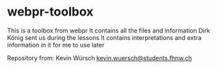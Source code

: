 # webpr-toolbox
This is a toolbox from webpr
It contains all the files and information Dirk König sent us during the lessons
It contains interpretations and extra information in it for me to use later

Repository from:
Kevin Würsch
kevin.wuersch@students.fhnw.ch
